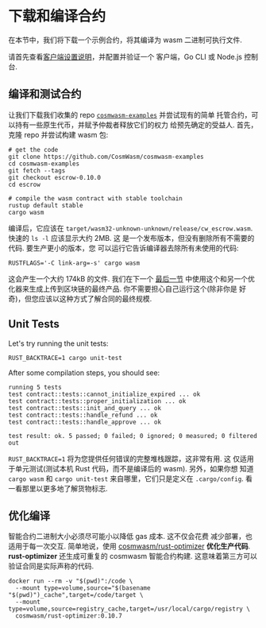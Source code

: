 # 下载和编译合约

在本节中，我们将下载一个示例合约，将其编译为 wasm 二进制可执行文件.

请首先查看[客户端设置说明](./setting-env.md)，并配置并验证一个
客户端，Go CLI 或 Node.js 控制台.

## 编译和测试合约

让我们下载我们收集的 repo
[`cosmwasm-examples`](https://github.com/CosmWasm/cosmwasm-examples) 并尝试现有的简单
托管合约，可以持有一些原生代币，并赋予仲裁者释放它们的权力
给预先确定的受益人. 首先，克隆 repo 并尝试构建 wasm 包:

```shell
# get the code
git clone https://github.com/CosmWasm/cosmwasm-examples
cd cosmwasm-examples
git fetch --tags
git checkout escrow-0.10.0
cd escrow

# compile the wasm contract with stable toolchain
rustup default stable
cargo wasm
```

编译后，它应该在
`target/wasm32-unknown-unknown/release/cw_escrow.wasm`. 快速的 `ls -l` 应该显示大约 2MB. 这
是一个发布版本，但没有删除所有不需要的代码. 要生产更小的版本，您
可以运行它告诉编译器去除所有未使用的代码:

```shell
RUSTFLAGS='-C link-arg=-s' cargo wasm
```

这会产生一个大约 174kB 的文件. 我们在下一个 [最后一节](#Optimized-Compilation) 中使用这个和另一个优化器来生成上传到区块链的最终产品. 你不需要担心自己运行这个(除非你是
好奇)，但您应该以这种方式了解合同的最终规模.

## Unit Tests

Let's try running the unit tests:

```shell
RUST_BACKTRACE=1 cargo unit-test
```

After some compilation steps, you should see:

```text
running 5 tests
test contract::tests::cannot_initialize_expired ... ok
test contract::tests::proper_initialization ... ok
test contract::tests::init_and_query ... ok
test contract::tests::handle_refund ... ok
test contract::tests::handle_approve ... ok

test result: ok. 5 passed; 0 failed; 0 ignored; 0 measured; 0 filtered out
```

`RUST_BACKTRACE=1` 将为您提供任何错误的完整堆栈跟踪，这非常有用. 这
仅适用于单元测试(测试本机 Rust 代码，而不是编译后的 wasm). 另外，如果你想
知道 `cargo wasm` 和 `cargo unit-test` 来自哪里，它们只是定义在
`.cargo/config`. 看一看那里以更多地了解货物标志.

## 优化编译

智能合约二进制大小必须尽可能小以降低 gas 成本. 这不仅会花费
减少部署，也适用于每一次交互. 简单地说，使用 [cosmwasm/rust-optimizer](https://github.com/CosmWasm/rust-optimizer) **优化生产代码**.
**rust-optimizer** 还生成可重复的 cosmwasm 智能合约构建.
这意味着第三方可以验证合同是实际声称的代码.

```shell
docker run --rm -v "$(pwd)":/code \
  --mount type=volume,source="$(basename "$(pwd)")_cache",target=/code/target \
  --mount type=volume,source=registry_cache,target=/usr/local/cargo/registry \
  cosmwasm/rust-optimizer:0.10.7
```
